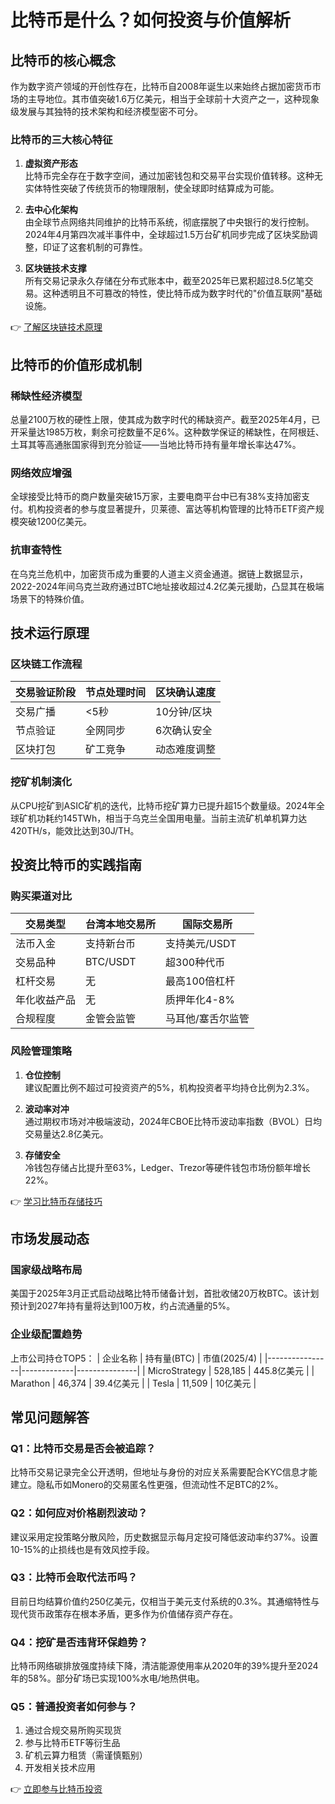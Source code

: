 # 比特币是什么？如何投资与价值解析

## 比特币的核心概念

作为数字资产领域的开创性存在，比特币自2008年诞生以来始终占据加密货币市场的主导地位。其市值突破1.6万亿美元，相当于全球前十大资产之一，这种现象级发展与其独特的技术架构和经济模型密不可分。

### 比特币的三大核心特征
1. **虚拟资产形态**  
   比特币完全存在于数字空间，通过加密钱包和交易平台实现价值转移。这种无实体特性突破了传统货币的物理限制，使全球即时结算成为可能。

2. **去中心化架构**  
   由全球节点网络共同维护的比特币系统，彻底摆脱了中央银行的发行控制。2024年4月第四次减半事件中，全球超过1.5万台矿机同步完成了区块奖励调整，印证了这套机制的可靠性。

3. **区块链技术支撑**  
   所有交易记录永久存储在分布式账本中，截至2025年已累积超过8.5亿笔交易。这种透明且不可篡改的特性，使比特币成为数字时代的"价值互联网"基础设施。

👉 [了解区块链技术原理](https://bit.ly/okx_welcome)

## 比特币的价值形成机制

### 稀缺性经济模型
总量2100万枚的硬性上限，使其成为数字时代的稀缺资产。截至2025年4月，已开采量达1985万枚，剩余可挖数量不足6%。这种数学保证的稀缺性，在阿根廷、土耳其等高通胀国家得到充分验证——当地比特币持有量年增长率达47%。

### 网络效应增强
全球接受比特币的商户数量突破15万家，主要电商平台中已有38%支持加密支付。机构投资者的参与度显著提升，贝莱德、富达等机构管理的比特币ETF资产规模突破1200亿美元。

### 抗审查特性
在乌克兰危机中，加密货币成为重要的人道主义资金通道。据链上数据显示，2022-2024年间乌克兰政府通过BTC地址接收超过4.2亿美元援助，凸显其在极端场景下的特殊价值。

## 技术运行原理

### 区块链工作流程
| 交易验证阶段 | 节点处理时间 | 区块确认速度 |
|--------------|--------------|--------------|
| 交易广播     | <5秒         | 10分钟/区块  |
| 节点验证     | 全网同步     | 6次确认安全  |
| 区块打包     | 矿工竞争     | 动态难度调整 |

### 挖矿机制演化
从CPU挖矿到ASIC矿机的迭代，比特币挖矿算力已提升超15个数量级。2024年全球矿机功耗约145TWh，相当于乌克兰全国用电量。当前主流矿机单机算力达420TH/s，能效比达到30J/TH。

## 投资比特币的实践指南

### 购买渠道对比
| 交易类型     | 台湾本地交易所 | 国际交易所     |
|--------------|----------------|----------------|
| 法币入金     | 支持新台币     | 支持美元/USDT  |
| 交易品种     | BTC/USDT       | 超300种代币    |
| 杠杆交易     | 无             | 最高100倍杠杆  |
| 年化收益产品 | 无             | 质押年化4-8%   |
| 合规程度     | 金管会监管     | 马耳他/塞舌尔监管|

### 风险管理策略
1. **仓位控制**  
   建议配置比例不超过可投资资产的5%，机构投资者平均持仓比例为2.3%。

2. **波动率对冲**  
   通过期权市场对冲极端波动，2024年CBOE比特币波动率指数（BVOL）日均交易量达2.8亿美元。

3. **存储安全**  
   冷钱包存储占比提升至63%，Ledger、Trezor等硬件钱包市场份额年增长22%。

👉 [学习比特币存储技巧](https://bit.ly/okx_welcome)

## 市场发展动态

### 国家级战略布局
美国于2025年3月正式启动战略比特币储备计划，首批收储20万枚BTC。该计划预计到2027年持有量将达到100万枚，约占流通量的5%。

### 企业级配置趋势
上市公司持仓TOP5：
| 企业名称       | 持有量(BTC) | 市值(2025/4) |
|----------------|-------------|---------------|
| MicroStrategy  | 528,185     | 445.8亿美元   |
| Marathon       | 46,374      | 39.4亿美元    |
| Tesla          | 11,509      | 10亿美元      |

## 常见问题解答

### Q1：比特币交易是否会被追踪？
比特币交易记录完全公开透明，但地址与身份的对应关系需要配合KYC信息才能建立。隐私币如Monero的交易匿名性更强，但流动性不足BTC的2%。

### Q2：如何应对价格剧烈波动？
建议采用定投策略分散风险，历史数据显示每月定投可降低波动率约37%。设置10-15%的止损线也是有效风控手段。

### Q3：比特币会取代法币吗？
目前日均结算价值约250亿美元，仅相当于美元支付系统的0.3%。其通缩特性与现代货币政策存在根本矛盾，更多作为价值储存资产存在。

### Q4：挖矿是否违背环保趋势？
比特币网络碳排放强度持续下降，清洁能源使用率从2020年的39%提升至2024年的58%。部分矿场已实现100%水电/地热供电。

### Q5：普通投资者如何参与？
1. 通过合规交易所购买现货
2. 参与比特币ETF等衍生品
3. 矿机云算力租赁（需谨慎甄别）
4. 开发相关技术应用

👉 [立即参与比特币投资](https://bit.ly/okx_welcome)